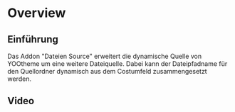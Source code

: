 # Overview

## Einführung

Das Addon "Dateien Source" erweitert die dynamische Quelle von YOOtheme um eine weitere Dateiquelle. Dabei kann der Dateipfadname für den Quellordner dynamisch aus dem Costumfeld zusammengesetzt werden.

## Video
